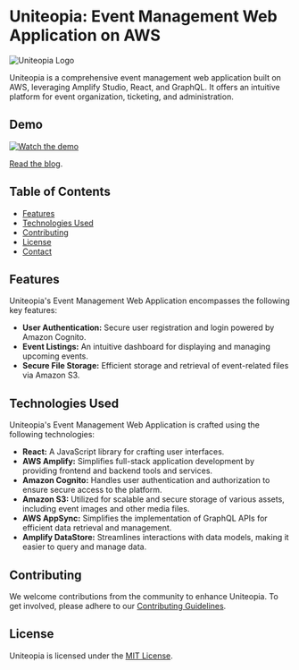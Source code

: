 # Uniteopia: Event Management Web Application on AWS

![Uniteopia Logo](https://www.uniteopia.com/static/media/logo.3979654da57205936267.png)

Uniteopia is a comprehensive event management web application built on AWS, leveraging Amplify Studio, React, and GraphQL. It offers an intuitive platform for event organization, ticketing, and administration.

## Demo

[![Watch the demo](https://img.youtube.com/vi/7wRXxm4Bxe0/0.jpg)](https://www.youtube.com/watch?v=7wRXxm4Bxe0)

[Read the blog](https://dev.to/debjit1122/building-uniteopia-an-event-management-web-app-with-amplify-studio-react-and-graphql-5659).

## Table of Contents

- [Features](#features)
- [Technologies Used](#technologies-used)
- [Contributing](#contributing)
- [License](#license)
- [Contact](#contact)

## Features

Uniteopia's Event Management Web Application encompasses the following key features:

- **User Authentication:** Secure user registration and login powered by Amazon Cognito.
- **Event Listings:** An intuitive dashboard for displaying and managing upcoming events.
- **Secure File Storage:** Efficient storage and retrieval of event-related files via Amazon S3.

## Technologies Used

Uniteopia's Event Management Web Application is crafted using the following technologies:

- **React:** A JavaScript library for crafting user interfaces.
- **AWS Amplify:** Simplifies full-stack application development by providing frontend and backend tools and services.
- **Amazon Cognito:** Handles user authentication and authorization to ensure secure access to the platform.
- **Amazon S3:** Utilized for scalable and secure storage of various assets, including event images and other media files.
- **AWS AppSync:** Simplifies the implementation of GraphQL APIs for efficient data retrieval and management.
- **Amplify DataStore:** Streamlines interactions with data models, making it easier to query and manage data.

## Contributing

We welcome contributions from the community to enhance Uniteopia. To get involved, please adhere to our [Contributing Guidelines](CONTRIBUTING.md).

## License

Uniteopia is licensed under the [MIT License](LICENSE).
